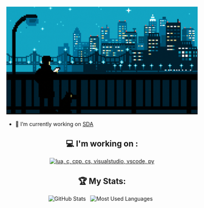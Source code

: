 <div align="center">

[![Hello World, I'm Zolty!](assets/header.gif)](https://github.com/70lty)


</div>
</div>
</div>

- 🔭 I’m currently working on [SDA](https://discord.gg/sdajjk)

<div align="center">

## 💻 I'm working on :

[![lua, c, cpp, cs, visualstudio, vscode, py](https://skillicons.dev/icons?i=lua,c,cpp,cs,visualstudio,vscode,py)](https://skillicons.dev)

## 🏆 My Stats:

<p>
    <img height=175 alt="GitHub Stats" src="https://github-readme-stats.vercel.app/api?username=70lty&show_icons=true&count_private=true&theme=dark" />&nbsp;&nbsp;
    <img height=175 alt="Most Used Languages" src="https://github-readme-stats.vercel.app/api/top-langs/?username=70lty&layout=compact&theme=dark" />&nbsp;&nbsp;
</p>

